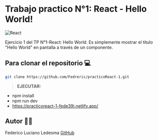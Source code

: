# Trabajo practico N°1: React - Hello World!

![React](https://blog.wildix.com/wp-content/uploads/2020/06/react-logo.jpg)

Ejercicio 1 del TP N°1-React: Hello World.
Es simplemente mostrar el titulo "Hello World" en pantalla a través de un componente.


## Para clonar el repositorio 💻

```bash
git clone https://github.com/Fedreric/practicoReact-1.git
```
>**EJECUTAR:** 
- npm install
- npm run dev 
- https://practicoreact-1-fede39i.netlify.app/

## Autor 👨‍💻
 Federico Luciano Ledesma [GitHub](https://github.com/Fedreric)
